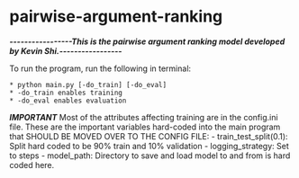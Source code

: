 # pairwise-argument-ranking

***-----------------This is the pairwise argument ranking model developed by Kevin Shi.-----------------***

To run the program, run the following in terminal:

	* python main.py [-do_train] [-do_eval]
	* -do_train enables training
	* -do_eval enables evaluation

***IMPORTANT***
Most of the attributes affecting training are in the config.ini file. These are the important variables hard-coded into the main program that SHOULD BE MOVED OVER TO THE CONFIG FILE:
	- train_test_split(0.1): Split hard coded to be 90% train and 10% validation
	- logging_strategy: Set to steps
	- model_path: Directory to save and load model to and from is hard coded here.
